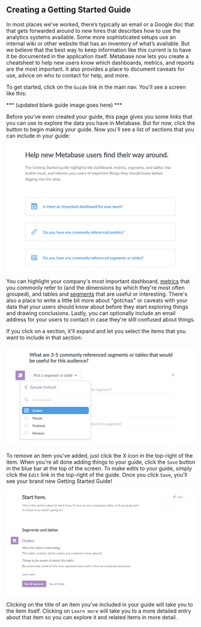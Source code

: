 ## Creating a Getting Started Guide

In most places we’ve worked, there’s typically an email or a Google doc that that gets forwarded around to new hires that describes how to use the analytics systems available. Some more sophisticated setups use an internal wiki or other website that has an inventory of what’s available. But we believe that the best way to keep information like this current is to have it be documented in the application itself. Metabase now lets you create a cheatsheet to help new users know which dashboards, metrics, and reports are the most important. It also provides a place to document caveats for use, advice on who to contact for help, and more.

To get started, click on the `Guide` link in the main nav. You'll see a screen like this:

*** (updated blank guide image goes here) ***

Before you've even created your guide, this page gives you some links that you can use to explore the data you have in Metabase. But for now, click the button to begin making your guide. Now you'll see a list of sections that you can include in your guide:

![Sections](images/gsg/sections.png)

You can highlight your company's most important dashboard, [metrics](06-segments-and-metrics.md) that you commonly refer to (and the dimensions by which they're most often grouped), and tables and [segments](06-segments-and-metrics.md) that are useful or interesting. There's also a place to write a little bit more about "gotchas" or caveats with your data that your users should know about before they start exploring things and drawing conclusions. Lastly, you can optionally include an email address for your users to contact in case they're still confused about things.

If you click on a section, it'll expand and let you select the items that you want to include in that section:

![Picking items](images/gsg/pick-items.png)

To remove an item you've added, just click the X icon in the top-right of the item. When you're all done adding things to your guide, click the `Save` button in the blue bar at the top of the screen. To make edits to your guide, simply click the `Edit` link in the top-right of the guide. Once you click `Save`, you'll see your brand new Getting Started Guide!

![Finished Guide](images/gsg/finished-guide.png)

Clicking on the title of an item you've included in your guide will take you to the item itself. Clicking on `Learn more` will take you to a more detailed entry about that item so you can explore it and related items in more detail.
